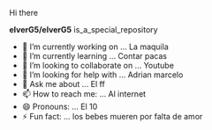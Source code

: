
 
 
 
 
 
 
 Hi there 


**elverG5/elverG5** is_a_special_repository


- 🔭 I’m currently working on ... La maquila
- 🌱 I’m currently learning ... Contar pacas
- 👯 I’m looking to collaborate on ... Youtube
- 🤔 I’m looking for help with ... Adrian marcelo
- 💬 Ask me about ... El ff
- 📫 How to reach me: ... Al internet
- 😄 Pronouns: ... El 10
- ⚡ Fun fact: ... los bebes mueren por falta de amor

